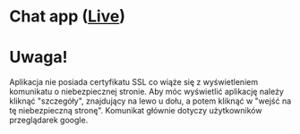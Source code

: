 # Chat app ([Live](https://chatappskkj.netlify.app/))
# **Uwaga!**
Aplikacja nie posiada certyfikatu SSL co wiąże się z wyświetleniem komunikatu o niebezpiecznej stronie. Aby móc wyświetlić aplikację należy kliknąć "szczegóły", znajdujący na lewo u dołu, a potem kliknąć w "wejść na tę niebezpieczną stronę". Komunikat głównie dotyczy użytkowników przeglądarek google.
